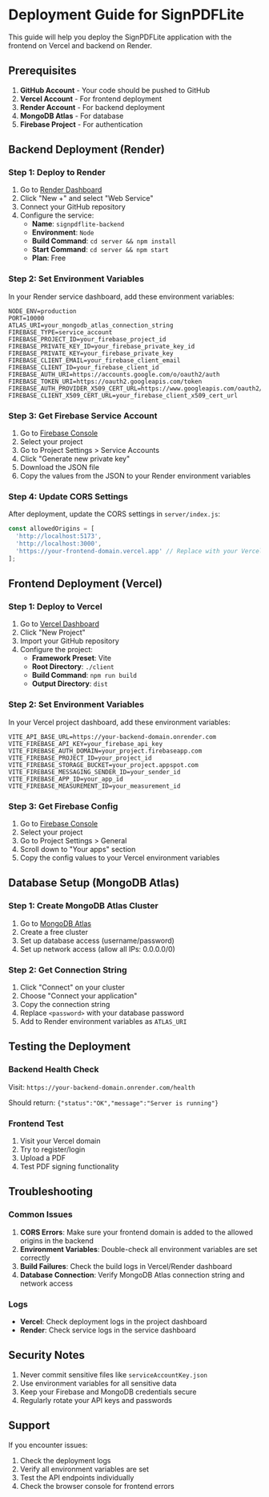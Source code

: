 # Deployment Guide for SignPDFLite

This guide will help you deploy the SignPDFLite application with the frontend on Vercel and backend on Render.

## Prerequisites

1. **GitHub Account** - Your code should be pushed to GitHub
2. **Vercel Account** - For frontend deployment
3. **Render Account** - For backend deployment
4. **MongoDB Atlas** - For database
5. **Firebase Project** - For authentication

## Backend Deployment (Render)

### Step 1: Deploy to Render

1. Go to [Render Dashboard](https://dashboard.render.com/)
2. Click "New +" and select "Web Service"
3. Connect your GitHub repository
4. Configure the service:
   - **Name**: `signpdflite-backend`
   - **Environment**: `Node`
   - **Build Command**: `cd server && npm install`
   - **Start Command**: `cd server && npm start`
   - **Plan**: Free

### Step 2: Set Environment Variables

In your Render service dashboard, add these environment variables:

```
NODE_ENV=production
PORT=10000
ATLAS_URI=your_mongodb_atlas_connection_string
FIREBASE_TYPE=service_account
FIREBASE_PROJECT_ID=your_firebase_project_id
FIREBASE_PRIVATE_KEY_ID=your_firebase_private_key_id
FIREBASE_PRIVATE_KEY=your_firebase_private_key
FIREBASE_CLIENT_EMAIL=your_firebase_client_email
FIREBASE_CLIENT_ID=your_firebase_client_id
FIREBASE_AUTH_URI=https://accounts.google.com/o/oauth2/auth
FIREBASE_TOKEN_URI=https://oauth2.googleapis.com/token
FIREBASE_AUTH_PROVIDER_X509_CERT_URL=https://www.googleapis.com/oauth2/v1/certs
FIREBASE_CLIENT_X509_CERT_URL=your_firebase_client_x509_cert_url
```

### Step 3: Get Firebase Service Account

1. Go to [Firebase Console](https://console.firebase.google.com/)
2. Select your project
3. Go to Project Settings > Service Accounts
4. Click "Generate new private key"
5. Download the JSON file
6. Copy the values from the JSON to your Render environment variables

### Step 4: Update CORS Settings

After deployment, update the CORS settings in `server/index.js`:

```javascript
const allowedOrigins = [
  'http://localhost:5173',
  'http://localhost:3000',
  'https://your-frontend-domain.vercel.app' // Replace with your Vercel domain
];
```

## Frontend Deployment (Vercel)

### Step 1: Deploy to Vercel

1. Go to [Vercel Dashboard](https://vercel.com/dashboard)
2. Click "New Project"
3. Import your GitHub repository
4. Configure the project:
   - **Framework Preset**: Vite
   - **Root Directory**: `./client`
   - **Build Command**: `npm run build`
   - **Output Directory**: `dist`

### Step 2: Set Environment Variables

In your Vercel project dashboard, add these environment variables:

```
VITE_API_BASE_URL=https://your-backend-domain.onrender.com
VITE_FIREBASE_API_KEY=your_firebase_api_key
VITE_FIREBASE_AUTH_DOMAIN=your_project.firebaseapp.com
VITE_FIREBASE_PROJECT_ID=your_project_id
VITE_FIREBASE_STORAGE_BUCKET=your_project.appspot.com
VITE_FIREBASE_MESSAGING_SENDER_ID=your_sender_id
VITE_FIREBASE_APP_ID=your_app_id
VITE_FIREBASE_MEASUREMENT_ID=your_measurement_id
```

### Step 3: Get Firebase Config

1. Go to [Firebase Console](https://console.firebase.google.com/)
2. Select your project
3. Go to Project Settings > General
4. Scroll down to "Your apps" section
5. Copy the config values to your Vercel environment variables

## Database Setup (MongoDB Atlas)

### Step 1: Create MongoDB Atlas Cluster

1. Go to [MongoDB Atlas](https://www.mongodb.com/atlas)
2. Create a free cluster
3. Set up database access (username/password)
4. Set up network access (allow all IPs: 0.0.0.0/0)

### Step 2: Get Connection String

1. Click "Connect" on your cluster
2. Choose "Connect your application"
3. Copy the connection string
4. Replace `<password>` with your database password
5. Add to Render environment variables as `ATLAS_URI`

## Testing the Deployment

### Backend Health Check

Visit: `https://your-backend-domain.onrender.com/health`

Should return: `{"status":"OK","message":"Server is running"}`

### Frontend Test

1. Visit your Vercel domain
2. Try to register/login
3. Upload a PDF
4. Test PDF signing functionality

## Troubleshooting

### Common Issues

1. **CORS Errors**: Make sure your frontend domain is added to the allowed origins in the backend
2. **Environment Variables**: Double-check all environment variables are set correctly
3. **Build Failures**: Check the build logs in Vercel/Render dashboard
4. **Database Connection**: Verify MongoDB Atlas connection string and network access

### Logs

- **Vercel**: Check deployment logs in the project dashboard
- **Render**: Check service logs in the service dashboard

## Security Notes

1. Never commit sensitive files like `serviceAccountKey.json`
2. Use environment variables for all sensitive data
3. Keep your Firebase and MongoDB credentials secure
4. Regularly rotate your API keys and passwords

## Support

If you encounter issues:
1. Check the deployment logs
2. Verify all environment variables are set
3. Test the API endpoints individually
4. Check the browser console for frontend errors 